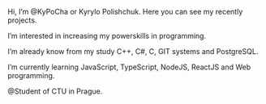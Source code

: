 Hi, I’m @KyPoCha or Kyrylo Polishchuk. Here you can see my recently projects.

I’m interested in increasing my powerskills in programming. 

I’m already know from my study C++, C#, C, GIT systems and PostgreSQL.

I’m currently learning JavaScript, TypeScript, NodeJS, ReactJS and Web programming.

@Student of CTU in Prague.

